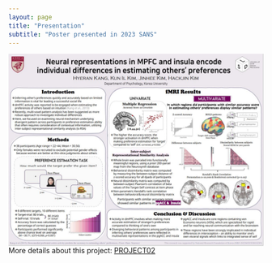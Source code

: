 ```yaml
---
layout: page
title: "Presentation"
subtitle: "Poster presented in 2023 SANS"
---
```

<center><img src="/photo/Poster_SANS2023.JPG" width=1000 align="center"/></center>
More details about this project: <a href="pages/project02.md">PROJECT02</a>
